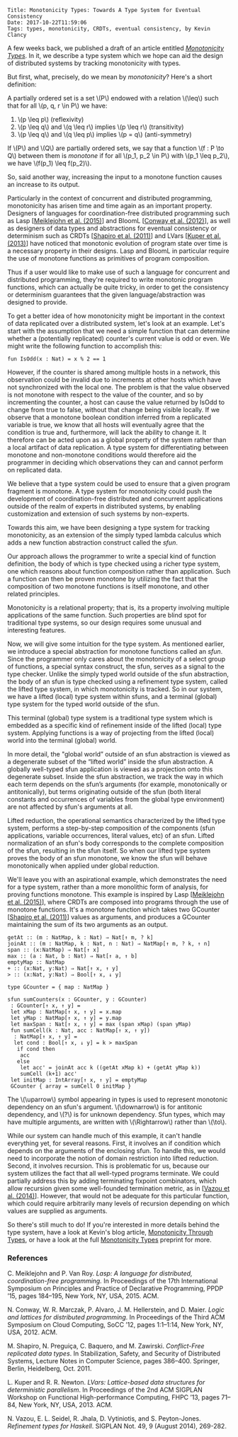     Title: Monotonicity Types: Towards A Type System for Eventual Consistency
    Date: 2017-10-22T11:59:06
    Tags: types, monotonicity, CRDTs, eventual consistency, by Kevin Clancy


A few weeks back, we published a draft of an article entitled [_Monotonicity Types_](https://infoscience.epfl.ch/record/231867). In it, we describe a type system which we hope can aid the design of distributed systems by tracking monotonicity with types.

<!-- more -->

But first, what, precisely, do we mean by _monotonicity_? Here's a short definition:

A partially ordered set is a set \\(P\\) endowed with a relation \\(\leq\\) such that for all \\(p, q, r \in P\\) we have:

1. \\(p \leq p\\) (reflexivity)
2. \\(p \leq  q\\) and \\(q \leq r\\) implies \\(p \leq r\\) (transitivity)
3. \\(p \leq q\\) and \\(q \leq p\\) implies \\(p = q\\) (anti-symmetry)

If \\(P\\) and \\(Q\\) are partially ordered sets, we say that a function \\(f : P \to Q\\)
between them is *monotone* if for all \\(p_1, p_2 \in P\\) with \\(p_1 \leq p_2\\), we have \\(f(p_1) \leq f(p_2)\\).

So, said another way, increasing the input to a monotone function causes an increase to its output.

Particularly in the context of concurrent and distributed programming,
monotonicity has arisen time and time again as an important property. Designers of languages for coordination-free distributed programming such as Lasp \[[Meiklejohn et al. (2015)](#ref1)\] and BloomL \[[Conway et al. (2012)](#ref1)\], as well as designers of data types and abstractions for eventual consistency or determinism such as CRDTs \[[Shapiro et al. (2011)](#ref3)\] and LVars \[[Kuper et al. (2013)](#ref4)\] have noticed that monotonic evolution of program state over time is a necessary property in their designs. Lasp and BloomL in particular require the use of monotone functions as primitives of program composition.

Thus if a user would like to make use of such a language for concurrent and distributed programming, they're required to write monotonic program functions, which can actually be quite tricky, in order to get the consistency or determinism guarantees that the given language/abstraction was designed to provide.

To get a better idea of how monotonicity might be important in the context of data replicated over a distributed system, let's look at an example. Let's start with the assumption that we need a simple function that can determine whether a (potentially replicated) counter's current value is odd or even. We might write the following function to accomplish this:

```
fun IsOdd(x : Nat) = x % 2 == 1
```

However, if the counter is shared among multiple hosts in a network,
this observation could be invalid due to increments at other hosts which have not synchronized with the local one. The problem is that the value observed is not monotone with respect to the value of the counter, and so by incrementing the counter, a host can cause the value returned by IsOdd to change from true to false, without that change being visible locally. If we observe that a monotone boolean condition inferred from a replicated variable is true, we know that all hosts will eventually agree that the condition is true and, furthermore, will lack the ability to change it. It therefore can be acted upon as a global property of the system rather than a local artifact of data replication. A type system for differentiating between monotone and non-monotone conditions would therefore aid the programmer in deciding which observations they can and cannot perform on replicated data.

We believe that a type system could be used to ensure that a given program fragment is monotone. A type system for monotonicity could push the development of coordination-free distributed and concurrent applications outside of the realm of experts in distributed systems, by enabling customization and extension of such systems by non-experts.

Towards this aim, we have been designing a type system for tracking monotonicity, as an extension of the simply typed lambda calculus which adds a new function abstraction construct called the *sfun*.

Our approach allows the programmer to write a special kind of function definition, the body of which is type checked using a richer type system, one which reasons about function composition rather than application. Such a function can then be proven monotone by utilizing the fact that the composition of two monotone functions is itself monotone, and other related principles.

Monotonicity is a relational property; that is, its a property involving multiple applications of the same function. Such properties are blind spot for traditional type systems, so our design requires some unusual and interesting features.

Now, we will give some intuition for the type system. As mentioned earlier, we introduce a special abstraction for monotone functions called an _sfun_. Since the programmer only cares about the monotonicity of a select group of functions, a special syntax construct, the sfun, serves as a signal to the type checker. Unlike the simply typed world outside of the sfun abstraction, the body of an sfun is type checked using a refinement type system, called the lifted type system, in which monotonicity is tracked. So in our system, we have a lifted (local) type system within sfuns, and a terminal (global) type system for the typed world outside of the sfun.

This terminal (global) type system is a traditional type system which is embedded as a specific kind of refinement inside of the lifted (local) type system. Applying functions is a way of projecting from the lifted (local) world into the terminal (global) world.

In more detail, the "global world” outside of an sfun abstraction is viewed as a degenerate subset of the “lifted world” inside the sfun abstraction. A globally well-typed sfun application is viewed as a projection onto this degenerate subset. Inside the sfun abstraction, we track the way in which each term depends on the sfun’s arguments (for example, monotonically or antitonically), but terms originating outside of the sfun (both literal constants and occurrences of variables from the global type environment) are not affected by sfun's arguments at all.

Lifted reduction, the operational semantics characterized by the lifted type system, performs a step-by-step composition of the components (sfun applications, variable occurrences, literal values, etc) of an sfun. Lifted normalization of an sfun's body corresponds to the complete composition of the sfun, resulting in the sfun itself. So when our lifted type system proves the body of an sfun monotone, we know the sfun will behave monotonically when applied under global reduction.

We'll leave you with an aspirational example, which demonstrates the need for a type system, rather than a more monolithic form of analysis, for proving functions monotone. This example is inspired by Lasp \[[Meiklejohn et al. (2015)](#ref1)\], where CRDTs are composed into programs through the use of monotone functions. It's a monotone function which takes two GCounter \[[Shapiro et al. (2011)](#ref3)\] values as arguments, and produces a GCounter maintaining the sum of its two arguments as an output.

```
getAt :: (m : NatMap, k : Nat) ⇒ Nat[↑ m, ? k]
joinAt :: (m : NatMap, k : Nat, n : Nat) ⇒ NatMap[↑ m, ? k, ↑ n]
span :: (x:NatMap) ⇒ Nat[↑ x]
max :: (a : Nat, b : Nat) ⇒ Nat[↑ a, ↑ b]
emptyMap :: NatMap
+ :: (x:Nat, y:Nat) ⇒ Nat[↑ x, ↑ y]
> :: (x:Nat, y:Nat) ⇒ Bool[↑ x, ↓ y]

type GCounter = { map : NatMap }

sfun sumCounters(x : GCounter, y : GCounter) 
 : GCounter[↑ x, ↑ y] =
 let xMap : NatMap[↑ x, ↑ y] = x.map
 let yMap : NatMap[↑ x, ↑ y] = y.map
 let maxSpan : Nat[↑ x, ↑ y] = max (span xMap) (span yMap)
 fun sumCell(k : Nat, acc : NatMap[↑ x, ↑ y]) 
  : NatMap[↑ x, ↑ y] =
  let cond : Bool[↑ x, ↓ y] = k > maxSpan
   if cond then
    acc
   else
    let acc' = joinAt acc k ((getAt xMap k) + (getAt yMap k))
    sumCell (k+1) acc'
 let initMap : IntArray[↑ x, ↑ y] = emptyMap
 GCounter { array = sumCell 0 initMap }
```

The \\(\uparrow\\) symbol appearing in types is used to represent monotonic dependency on an sfun's argument. \\(\downarrow\\) is for antitonic dependency, and \\(?\\) is for unknown dependency. Sfun types, which may have multiple arguments, are written with \\(\Rightarrow\\) rather than \\(\to\\).

While our system can handle much of this example, it can't handle everything yet, for several reasons. First, it involves an if condition which depends on the arguments of the enclosing sfun. To handle this, we would need to incorporate the notion of domain restriction into lifted reduction. Second, it involves recursion. This is problematic for us, because our system utilizes the fact that all well-typed programs terminate. We could partially address this by adding terminating fixpoint combinators, which allow recursion given some well-founded termination metric, as in \[[Vazou et al. (2014)](#ref5)\]. However, that would not be adequate for this particular function, which could require arbitrarily many levels of recursion depending on which values are supplied as arguments.

So there's still much to do! If you're interested in more details behind the type system, have a look at Kevin's blog article, [Monotonicity Through Types](https://kevinclancy.github.io/2017/11/09/monotonicity-through-types.html), or have a look at the full [Monotonicity Types](https://infoscience.epfl.ch/record/231867) preprint for more.

### References


<span id="ref1">C. Meiklejohn and P. Van Roy. _Lasp: A language for distributed, coordination-free programming._ In Proceedings of the 17th International Symposium on Principles and Practice of Declarative Programming, PPDP ’15, pages 184–195, New York, NY, USA, 2015. ACM.</span>

<span id="ref2">N. Conway, W. R. Marczak, P. Alvaro, J. M. Hellerstein, and D. Maier. _Logic and lattices for distributed programming_. In Proceedings of the Third ACM Symposium on Cloud Computing, SoCC ’12, pages 1:1–1:14, New York, NY, USA, 2012. ACM.</span>

<span id="ref3">M. Shapiro, N. Preguiça, C. Baquero, and M. Zawirski. _Conflict-Free replicated data types_. In Stabilization, Safety, and Security of Distributed Systems, Lecture Notes in Computer Science, pages 386–400. Springer, Berlin, Heidelberg, Oct. 2011.</span>

<span class="ref4">L. Kuper and R. R. Newton. _LVars: Lattice-based data structures for deterministic parallelism_. In Proceedings of the 2nd ACM SIGPLAN Workshop on Functional High-performance Computing, FHPC ’13, pages 71–84, New York, NY, USA, 2013. ACM.</span>

<span class="ref5">N. Vazou, E. L. Seidel, R. Jhala, D. Vytiniotis, and S. Peyton-Jones. _Refinement types for Haskell_. SIGPLAN Not. 49, 9 (August 2014), 269-282. </span>
